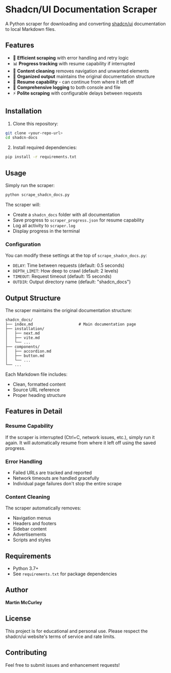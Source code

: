 # Shadcn/UI Documentation Scraper

A Python scraper for downloading and converting [shadcn/ui](https://ui.shadcn.com/) documentation to local Markdown files.

## Features

- 🚀 **Efficient scraping** with error handling and retry logic
- 📊 **Progress tracking** with resume capability if interrupted
- 🧹 **Content cleaning** removes navigation and unwanted elements
- 📁 **Organized output** maintains the original documentation structure
- 🔄 **Resume capability** - can continue from where it left off
- 📝 **Comprehensive logging** to both console and file
- ⚡ **Polite scraping** with configurable delays between requests

## Installation

1. Clone this repository:
```bash
git clone <your-repo-url>
cd shadcn-docs
```

2. Install required dependencies:
```bash
pip install -r requirements.txt
```

## Usage

Simply run the scraper:

```bash
python scrape_shadcn_docs.py
```

The scraper will:
- Create a `shadcn_docs` folder with all documentation
- Save progress to `scraper_progress.json` for resume capability
- Log all activity to `scraper.log`
- Display progress in the terminal

### Configuration

You can modify these settings at the top of `scrape_shadcn_docs.py`:

- `DELAY`: Time between requests (default: 0.5 seconds)
- `DEPTH_LIMIT`: How deep to crawl (default: 2 levels)
- `TIMEOUT`: Request timeout (default: 15 seconds)
- `OUTDIR`: Output directory name (default: "shadcn_docs")

## Output Structure

The scraper maintains the original documentation structure:

```
shadcn_docs/
├── index.md                    # Main documentation page
├── installation/
│   ├── next.md
│   ├── vite.md
│   └── ...
├── components/
│   ├── accordion.md
│   ├── button.md
│   └── ...
└── ...
```

Each Markdown file includes:
- Clean, formatted content
- Source URL reference
- Proper heading structure

## Features in Detail

### Resume Capability
If the scraper is interrupted (Ctrl+C, network issues, etc.), simply run it again. It will automatically resume from where it left off using the saved progress.

### Error Handling
- Failed URLs are tracked and reported
- Network timeouts are handled gracefully
- Individual page failures don't stop the entire scrape

### Content Cleaning
The scraper automatically removes:
- Navigation menus
- Headers and footers
- Sidebar content
- Advertisements
- Scripts and styles

## Requirements

- Python 3.7+
- See `requirements.txt` for package dependencies

## Author

**Martin McCurley**

## License

This project is for educational and personal use. Please respect the shadcn/ui website's terms of service and rate limits.

## Contributing

Feel free to submit issues and enhancement requests! 
